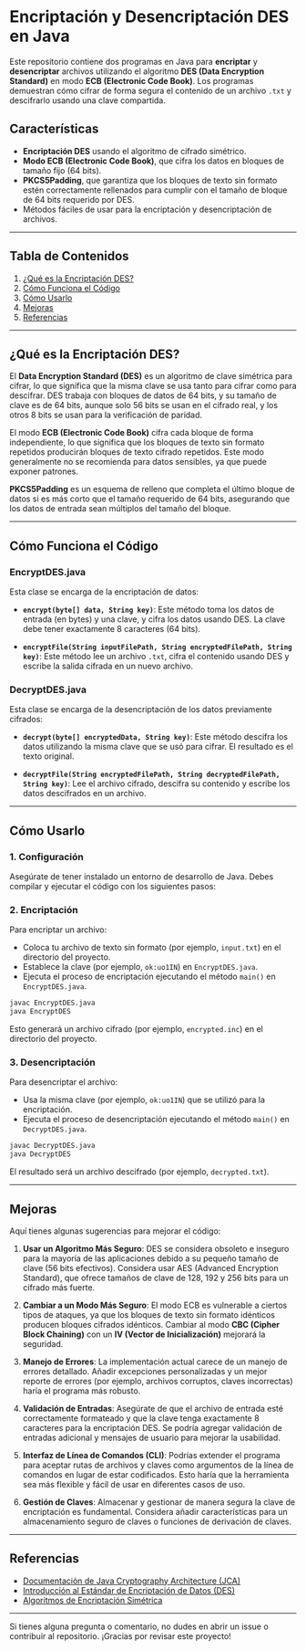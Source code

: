 
# Encriptación y Desencriptación DES en Java

Este repositorio contiene dos programas en Java para **encriptar** y **desencriptar** archivos utilizando el algoritmo **DES (Data Encryption Standard)** en modo **ECB (Electronic Code Book)**. Los programas demuestran cómo cifrar de forma segura el contenido de un archivo `.txt` y descifrarlo usando una clave compartida.

## Características

- **Encriptación DES** usando el algoritmo de cifrado simétrico.
- **Modo ECB (Electronic Code Book)**, que cifra los datos en bloques de tamaño fijo (64 bits).
- **PKCS5Padding**, que garantiza que los bloques de texto sin formato estén correctamente rellenados para cumplir con el tamaño de bloque de 64 bits requerido por DES.
- Métodos fáciles de usar para la encriptación y desencriptación de archivos.

---

## Tabla de Contenidos

1. [¿Qué es la Encriptación DES?](#qué-es-la-encriptación-des)
2. [Cómo Funciona el Código](#cómo-funciona-el-código)
3. [Cómo Usarlo](#cómo-usarlo)
4. [Mejoras](#mejoras)
5. [Referencias](#referencias)

---

## ¿Qué es la Encriptación DES?

El **Data Encryption Standard (DES)** es un algoritmo de clave simétrica para cifrar, lo que significa que la misma clave se usa tanto para cifrar como para descifrar. DES trabaja con bloques de datos de 64 bits, y su tamaño de clave es de 64 bits, aunque solo 56 bits se usan en el cifrado real, y los otros 8 bits se usan para la verificación de paridad.

El modo **ECB (Electronic Code Book)** cifra cada bloque de forma independiente, lo que significa que los bloques de texto sin formato repetidos producirán bloques de texto cifrado repetidos. Este modo generalmente no se recomienda para datos sensibles, ya que puede exponer patrones.

**PKCS5Padding** es un esquema de relleno que completa el último bloque de datos si es más corto que el tamaño requerido de 64 bits, asegurando que los datos de entrada sean múltiplos del tamaño del bloque.

---

## Cómo Funciona el Código

### **EncryptDES.java**

Esta clase se encarga de la encriptación de datos:

- **`encrypt(byte[] data, String key)`**: Este método toma los datos de entrada (en bytes) y una clave, y cifra los datos usando DES. La clave debe tener exactamente 8 caracteres (64 bits).
  
- **`encryptFile(String inputFilePath, String encryptedFilePath, String key)`**: Este método lee un archivo `.txt`, cifra el contenido usando DES y escribe la salida cifrada en un nuevo archivo.

### **DecryptDES.java**

Esta clase se encarga de la desencriptación de los datos previamente cifrados:

- **`decrypt(byte[] encryptedData, String key)`**: Este método descifra los datos utilizando la misma clave que se usó para cifrar. El resultado es el texto original.
  
- **`decryptFile(String encryptedFilePath, String decryptedFilePath, String key)`**: Lee el archivo cifrado, descifra su contenido y escribe los datos descifrados en un archivo.

---

## Cómo Usarlo

### 1. **Configuración**

Asegúrate de tener instalado un entorno de desarrollo de Java. Debes compilar y ejecutar el código con los siguientes pasos:

### 2. **Encriptación**

Para encriptar un archivo:
- Coloca tu archivo de texto sin formato (por ejemplo, `input.txt`) en el directorio del proyecto.
- Establece la clave (por ejemplo, `ok:uo1IN`) en `EncryptDES.java`.
- Ejecuta el proceso de encriptación ejecutando el método `main()` en `EncryptDES.java`.

```bash
javac EncryptDES.java
java EncryptDES
```

Esto generará un archivo cifrado (por ejemplo, `encrypted.inc`) en el directorio del proyecto.

### 3. **Desencriptación**

Para desencriptar el archivo:
- Usa la misma clave (por ejemplo, `ok:uo1IN`) que se utilizó para la encriptación.
- Ejecuta el proceso de desencriptación ejecutando el método `main()` en `DecryptDES.java`.

```bash
javac DecryptDES.java
java DecryptDES
```

El resultado será un archivo descifrado (por ejemplo, `decrypted.txt`).

---

## Mejoras

Aquí tienes algunas sugerencias para mejorar el código:

1. **Usar un Algoritmo Más Seguro**: DES se considera obsoleto e inseguro para la mayoría de las aplicaciones debido a su pequeño tamaño de clave (56 bits efectivos). Considera usar AES (Advanced Encryption Standard), que ofrece tamaños de clave de 128, 192 y 256 bits para un cifrado más fuerte.

2. **Cambiar a un Modo Más Seguro**: El modo ECB es vulnerable a ciertos tipos de ataques, ya que los bloques de texto sin formato idénticos producen bloques cifrados idénticos. Cambiar al modo **CBC (Cipher Block Chaining)** con un **IV (Vector de Inicialización)** mejorará la seguridad.

3. **Manejo de Errores**: La implementación actual carece de un manejo de errores detallado. Añadir excepciones personalizadas y un mejor reporte de errores (por ejemplo, archivos corruptos, claves incorrectas) haría el programa más robusto.

4. **Validación de Entradas**: Asegúrate de que el archivo de entrada esté correctamente formateado y que la clave tenga exactamente 8 caracteres para la encriptación DES. Se podría agregar validación de entradas adicional y mensajes de usuario para mejorar la usabilidad.

5. **Interfaz de Línea de Comandos (CLI)**: Podrías extender el programa para aceptar rutas de archivos y claves como argumentos de la línea de comandos en lugar de estar codificados. Esto haría que la herramienta sea más flexible y fácil de usar en diferentes casos de uso.

6. **Gestión de Claves**: Almacenar y gestionar de manera segura la clave de encriptación es fundamental. Considera añadir características para un almacenamiento seguro de claves o funciones de derivación de claves.

---

## Referencias

- [Documentación de Java Cryptography Architecture (JCA)](https://docs.oracle.com/javase/8/docs/technotes/guides/security/crypto/CryptoSpec.html)
- [Introducción al Estándar de Encriptación de Datos (DES)](https://es.wikipedia.org/wiki/Data_Encryption_Standard)
- [Algoritmos de Encriptación Simétrica](https://docs.oracle.com/javase/7/docs/technotes/guides/security/crypto/CryptoSpec.html#Symmetric)

---

Si tienes alguna pregunta o comentario, no dudes en abrir un issue o contribuir al repositorio. ¡Gracias por revisar este proyecto!
